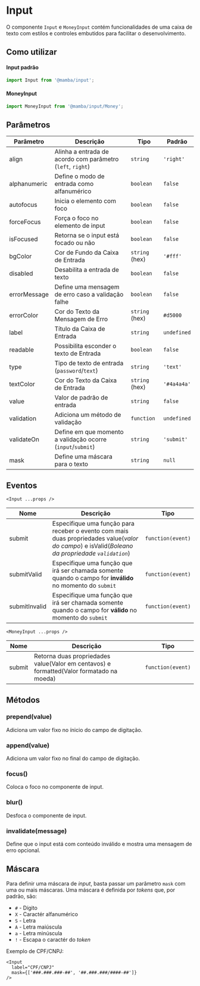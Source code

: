 # Input

O componente `Input` e `MoneyInput` contém funcionalidades de uma caixa de texto com estilos e controles embutidos para facilitar o desenvolvimento.

## Como utilizar

#### Input padrão

```js
import Input from '@mamba/input';
```

#### MoneyInput

```js
import MoneyInput from '@mamba/input/Money';
```

<!-- @example ./example/Example.html -->

## Parâmetros

| Parâmetro   | Descrição                                                  | Tipo            | Padrão     |
|-------------|------------------------------------------------------------|-----------------|------------|
| align       | Alinha a entrada de acordo com parâmetro (`left`, `right`) | `string`        | `'right'`  |
| alphanumeric| Define o modo de entrada como alfanumérico                 | `boolean`       | `false`    |
| autofocus   | Inicia o elemento com foco                                 | `boolean`       | `false`    |
| forceFocus  | Força o foco no elemento de input                          | `boolean`       | `false`    |
| isFocused   | Retorna se o input está focado ou não                      | `boolean`       | `false`    |
| bgColor     | Cor de Fundo da Caixa de Entrada                           | `string` (hex)  | `'#fff'`   |
| disabled    | Desabilita a entrada de texto                              | `boolean`       | `false`    |
| errorMessage| Define uma mensagem de erro caso a validação falhe         | `boolean`       | `false`    |
| errorColor  | Cor do Texto da Mensagem de Erro                           | `string` (hex)  | `#d5000`   |
| label       | Título da Caixa de Entrada                                 | `string`        | `undefined`|
| readable    | Possibilita esconder o texto de Entrada                    | `boolean`       | `false`    |
| type        | Tipo de texto de entrada (`password`/`text`)               | `string`        | `'text'`   |
| textColor   | Cor do Texto da Caixa de Entrada                           | `string` (hex)  | `'#4a4a4a'`|
| value       | Valor de padrão de entrada                                 | `string`        | `false`    |
| validation  | Adiciona um método de validação                            | `function`      | `undefined`|
| validateOn  | Define em que momento a validação ocorre (`input`/`submit`)| `string`        | `'submit'` |
| mask        | Define uma máscara para o texto                            | `string`        | `null`     |


## Eventos

`<Input ...props />`
 
| Nome          | Descrição                                                                                                                                        | Tipo              |
|---------------|--------------------------------------------------------------------------------------------------------------------------------------------------|-------------------|
| submit        | Especifique uma função para receber o evento com mais duas propriedades value(_valor do campo_) e isValid(*Boleano da propriedade `validation`*) | `function(event)` |
| submitValid   | Especifique uma função que irá ser chamada somente quando o campo for __inválido__ no momento do `submit`                                        | `function(event)` |
| submitInvalid | Especifique uma função que irá ser chamada somente quando o campo for __válido__ no momento do `submit`                                          | `function(event)` |


`<MoneyInput ...props />`
 
| Nome     | Descrição                                                                                 | Tipo              |
|----------|-------------------------------------------------------------------------------------------|-------------------|
| submit   | Retorna duas propriedades value(Valor em centavos) e formatted(Valor formatado na moeda)  | `function(event)` |

## Métodos

### prepend(value)

Adiciona um valor fixo no ínicio do campo de digitação.

### append(value)

Adiciona um valor fixo no final do campo de digitação.

### focus()

Coloca o foco no componente de input.

### blur()

Desfoca o componente de input.

### invalidate(message)

Define que o input está com conteúdo inválido e mostra uma mensagem de erro opcional.

## Máscara

Para definir uma máscara de *input*, basta passar um parâmetro `mask` com uma ou mais máscaras. Uma máscara é definida por *tokens* que, por padrão, são:

* `#` - Dígito
* `X` - Caractér alfanumérico
* `S` - Letra
* `A` - Letra maiúscula
* `a` - Letra minúscula
* `!` - Escapa o caractér do *token*

Exemplo de CPF/CNPJ:

```
<Input
  label="CPF/CNPJ"
  mask={['###.###.###-##', '##.###.###/####-##']}
/>
```
